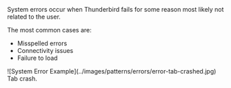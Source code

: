 <div class="grid-2">
<div markdown="1">
System errors occur when Thunderbird fails for some reason most likely not related to the user.

The most common cases are:

* Misspelled errors
* Connectivity issues
* Failure to load
</div>
<div markdown="1">
![System Error Example](../images/patterns/errors/error-tab-crashed.jpg)

<figcaption>Tab crash.</figcaption>
</div>
</div>